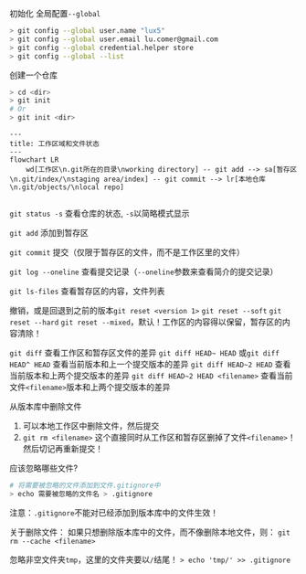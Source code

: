 初始化
全局配置`--global`

```sh
> git config --global user.name "lux5"
> git config --global user.email lu.comer@gmail.com
> git config --global credential.helper store
> git config --global --list
```

创建一个仓库

```sh
> cd <dir>
> git init
# Or
> git init <dir>
```

```mermaid
---
title: 工作区域和文件状态
---
flowchart LR
	wd[工作区\n.git所在的目录\nworking directory] -- git add --> sa[暂存区\n.git/index/\nstaging area/index] -- git commit --> lr[本地仓库\n.git/objects/\nlocal repo]
	
```

`git status -s`	查看仓库的状态, `-s`以简略模式显示

`git add`	添加到暂存区

`git commit`	提交（仅限于暂存区的文件，而不是工作区里的文件）

`git log --oneline`	查看提交记录（`--oneline`参数来查看简介的提交记录）

`git ls-files`	查看暂存区的内容，文件列表

撤销，或是回退到之前的版本`git reset <version 1>`
`git reset --soft`
`git reset --hard`
`git reset --mixed`，默认！工作区的内容得以保留，暂存区的内容清除！

`git diff`	查看工作区和暂存区文件的差异
`git diff HEAD~ HEAD`  或`git diff HEAD^ HEAD`	查看当前版本和上一个提交版本的差异
`git diff HEAD~2 HEAD`	查看当前版本和上两个提交版本的差异
`git diff HEAD~2 HEAD <filename>`	查看当前文件`<filename>`版本和上两个提交版本的差异

从版本库中删除文件
1. 可以本地工作区中删除文件，然后提交
2. `git rm <filename>`	这个直接同时从工作区和暂存区删掉了文件`<filename>`！然后切记再重新提交！

应该忽略哪些文件?
```sh
# 将需要被忽略的文件添加到文件.gitignore中
> echo 需要被忽略的文件名 > .gitignore
```
注意：`.gitignore`不能对已经添加到版本库中的文件生效！

关于删除文件：
如果只想删除版本库中的文件，而不像删除本地文件，则：
`git rm --cache <filename>`

忽略非空文件夹`tmp`，这里的文件夹要以`/`结尾！
`> echo 'tmp/' >> .gitignore`